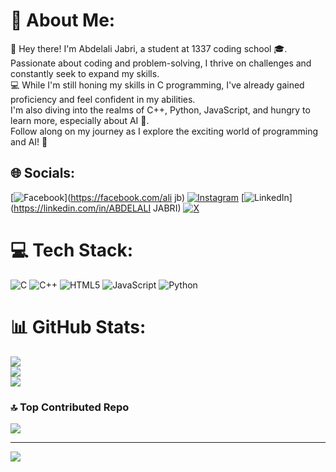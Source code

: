 # 💫 About Me:
👋 Hey there! I'm Abdelali Jabri, a student at 1337 coding school 🎓. <br>Passionate about coding and problem-solving, I thrive on challenges and constantly seek to expand my skills.<br> 💻 While I'm still honing my skills in C programming, I've already gained proficiency and feel confident in my abilities.<br> I'm also diving into the realms of C++, Python, JavaScript, and hungry to learn more, especially about AI 🤖.<br> Follow along on my journey as I explore the exciting world of programming and AI! 🚀


## 🌐 Socials:
[![Facebook](https://img.shields.io/badge/Facebook-%231877F2.svg?logo=Facebook&logoColor=white)](https://facebook.com/ali jb) [![Instagram](https://img.shields.io/badge/Instagram-%23E4405F.svg?logo=Instagram&logoColor=white)](https://instagram.com/@abdelali_jabri) [![LinkedIn](https://img.shields.io/badge/LinkedIn-%230077B5.svg?logo=linkedin&logoColor=white)](https://linkedin.com/in/ABDELALI JABRI) [![X](https://img.shields.io/badge/X-black.svg?logo=X&logoColor=white)](https://x.com/@AbddElAlii) 

# 💻 Tech Stack:
![C](https://img.shields.io/badge/c-%2300599C.svg?style=for-the-badge&logo=c&logoColor=white) ![C++](https://img.shields.io/badge/c++-%2300599C.svg?style=for-the-badge&logo=c%2B%2B&logoColor=white) ![HTML5](https://img.shields.io/badge/html5-%23E34F26.svg?style=for-the-badge&logo=html5&logoColor=white) ![JavaScript](https://img.shields.io/badge/javascript-%23323330.svg?style=for-the-badge&logo=javascript&logoColor=%23F7DF1E) ![Python](https://img.shields.io/badge/python-3670A0?style=for-the-badge&logo=python&logoColor=ffdd54)
# 📊 GitHub Stats:
![](https://github-readme-stats.vercel.app/api?username=ajabrii&theme=dark&hide_border=false&include_all_commits=true&count_private=true)<br/>
![](https://github-readme-streak-stats.herokuapp.com/?user=ajabrii&theme=dark&hide_border=false)<br/>
![](https://github-readme-stats.vercel.app/api/top-langs/?username=ajabrii&theme=dark&hide_border=false&include_all_commits=true&count_private=true&layout=compact)

### 🔝 Top Contributed Repo
![](https://github-contributor-stats.vercel.app/api?username=ajabrii&limit=5&theme=dark&combine_all_yearly_contributions=true)

---
[![](https://visitcount.itsvg.in/api?id=ajabrii&icon=0&color=0)](https://visitcount.itsvg.in)

<!-- Proudly created with GPRM ( https://gprm.itsvg.in ) -->
